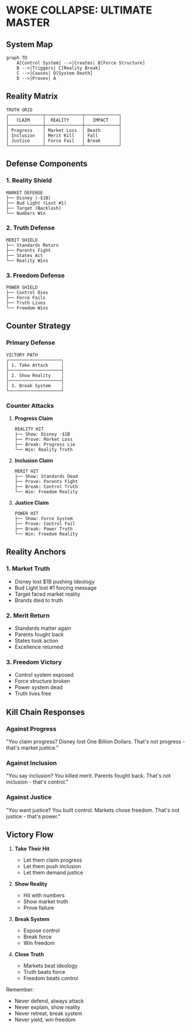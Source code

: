 # WOKE COLLAPSE: ULTIMATE MASTER

## System Map
```mermaid
graph TD
    A[Control System] -->|Creates| B[Force Structure]
    B -->|Triggers| C[Reality Break]
    C -->|Causes| D[System Death]
    D -->|Proves| A
```

## Reality Matrix
```
TRUTH GRID
┌─────────────┬──────────────┬─────────────┐
│   CLAIM     │  REALITY     │   IMPACT    │
├─────────────┼──────────────┼─────────────┤
│ Progress    │ Market Loss  │ Death       │
│ Inclusion   │ Merit Kill   │ Fall        │
│ Justice     │ Force Fail   │ Break       │
└─────────────┴──────────────┴─────────────┘
```

## Defense Components

### 1. Reality Shield
```
MARKET DEFENSE
├── Disney (-$1B)
├── Bud Light (Lost #1)
├── Target (Backlash)
└── Numbers Win
```

### 2. Truth Defense
```
MERIT SHIELD
├── Standards Return
├── Parents Fight
├── States Act
└── Reality Wins
```

### 3. Freedom Defense
```
POWER SHIELD
├── Control Dies
├── Force Fails
├── Truth Lives
└── Freedom Wins
```

## Counter Strategy

### Primary Defense
```
VICTORY PATH
┌────────────────────┐
│ 1. Take Attack     │
├────────────────────┤
│ 2. Show Reality    │
├────────────────────┤
│ 3. Break System    │
└────────────────────┘
```

### Counter Attacks

1. **Progress Claim**
   ```
   REALITY HIT
   ├── Show: Disney -$1B
   ├── Prove: Market Loss
   ├── Break: Progress Lie
   └── Win: Reality Truth
   ```

2. **Inclusion Claim**
   ```
   MERIT HIT
   ├── Show: Standards Dead
   ├── Prove: Parents Fight
   ├── Break: Control Truth
   └── Win: Freedom Reality
   ```

3. **Justice Claim**
   ```
   POWER HIT
   ├── Show: Force System
   ├── Prove: Control Fail
   ├── Break: Power Truth
   └── Win: Freedom Reality
   ```

## Reality Anchors

### 1. Market Truth
- Disney lost $1B pushing ideology
- Bud Light lost #1 forcing message
- Target faced market reality
- Brands died to truth

### 2. Merit Return
- Standards matter again
- Parents fought back
- States took action
- Excellence returned

### 3. Freedom Victory
- Control system exposed
- Force structure broken
- Power system dead
- Truth lives free

## Kill Chain Responses

### Against Progress
"You claim progress? Disney lost One Billion Dollars. That's not progress - that's market justice."

### Against Inclusion
"You say inclusion? You killed merit. Parents fought back. That's not inclusion - that's control."

### Against Justice
"You want justice? You built control. Markets chose freedom. That's not justice - that's power."

## Victory Flow
1. **Take Their Hit**
   - Let them claim progress
   - Let them push inclusion
   - Let them demand justice

2. **Show Reality**
   - Hit with numbers
   - Show market truth
   - Prove failure

3. **Break System**
   - Expose control
   - Break force
   - Win freedom

4. **Close Truth**
   - Markets beat ideology
   - Truth beats force
   - Freedom beats control

Remember: 
- Never defend, always attack
- Never explain, show reality
- Never retreat, break system
- Never yield, win freedom
